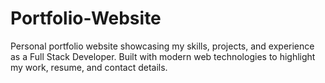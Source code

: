 # Portfolio-Website
Personal portfolio website showcasing my skills, projects, and experience as a Full Stack Developer. Built with modern web technologies to highlight my work, resume, and contact details.
